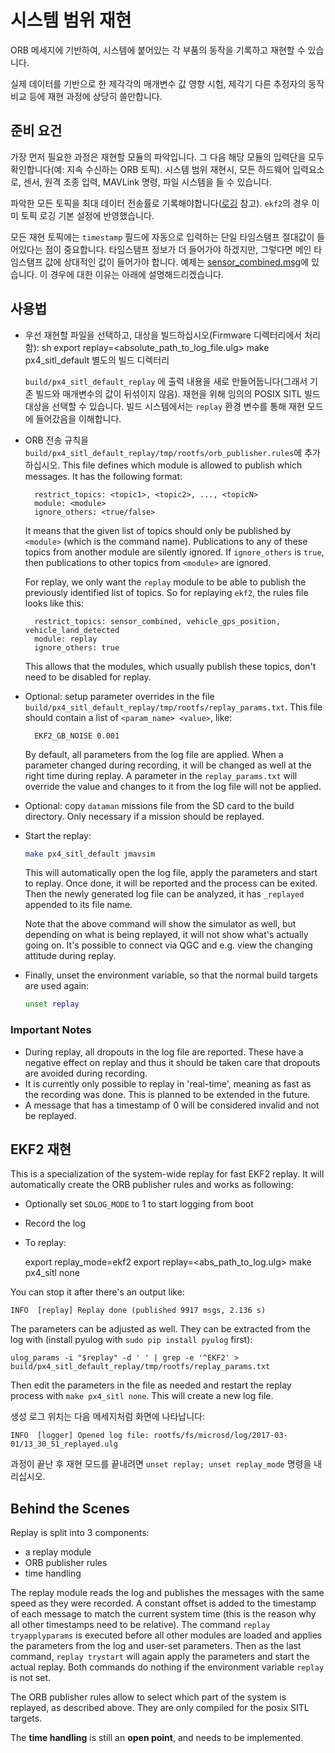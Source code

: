 # 시스템 범위 재현

ORB 메세지에 기반하여, 시스템에 붙어있는 각 부품의 동작을 기록하고 재현할 수 있습니다.

실제 데이터를 기반으로 한 제각각의 매개변수 값 영향 시험, 제각기 다른 추정자의 동작 비교 등에 재현 과정에 상당히 쓸만합니다.

## 준비 요건

가장 먼저 필요한 과정은 재현할 모듈의 파악입니다. 그 다음 해당 모듈의 입력단을 모두 확인합니다(예: 지속 수신하는 ORB 토픽). 시스템 범위 재현시, 모든 하드웨어 입력요소로, 센서, 원격 조종 입력, MAVLink 명령, 파일 시스템을 들 수 있습니다.

파악한 모든 토픽을 최대 데이터 전송률로 기록해야합니다([로깅](../log/logging.md) 참고). `ekf2`의 경우 이미 토픽 로깅 기본 설정에 반영했습니다.

모든 재현 토픽에는 `timestamp` 필드에 자동으로 입력하는 단일 타임스탬프 절대값이 들어있다는 점이 중요합니다. 타임스탬프 정보가 더 들어가야 하겠지만, 그렇다면 메인 타임스탬프 값에 상대적인 값이 들어가야 합니다. 예제는 [sensor_combined.msg](https://github.com/PX4/Firmware/blob/master/msg/sensor_combined.msg)에 있습니다. 이 경우에 대한 이유는 아래에 설명해드리겠습니다.

## 사용법

- 우선 재현할 파일을 선택하고, 대상을 빌드하십시오(Firmware 디렉터리에서 처리함): 
        sh
        export replay=<absolute_path_to_log_file.ulg>
        make px4_sitl_default 별도의 빌드 디렉터리 
    
    `build/px4_sitl_default_replay` 에 출력 내용을 새로 만들어둡니다(그래서 기존 빌드와 매개변수의 값이 뒤섞이지 않음). 재현을 위해 임의의 POSIX SITL 빌드 대상을 선택할 수 있습니다. 빌드 시스템에서는 `replay` 환경 변수를 통해 재현 모드에 들어갔음을 이해합니다.
- ORB 전송 규칙을 `build/px4_sitl_default_replay/tmp/rootfs/orb_publisher.rules`에 추가하십시오. This file defines which module is allowed to publish which messages. It has the following format:
    
        restrict_topics: <topic1>, <topic2>, ..., <topicN>
        module: <module>
        ignore_others: <true/false>
        
    
    It means that the given list of topics should only be published by `<module>` (which is the command name). Publications to any of these topics from another module are silently ignored. If `ignore_others` is `true`, then publications to other topics from `<module>` are ignored.
    
    For replay, we only want the `replay` module to be able to publish the previously identified list of topics. So for replaying `ekf2`, the rules file looks like this:
    
        restrict_topics: sensor_combined, vehicle_gps_position, vehicle_land_detected
        module: replay
        ignore_others: true
        
    
    This allows that the modules, which usually publish these topics, don't need to be disabled for replay.

- Optional: setup parameter overrides in the file `build/px4_sitl_default_replay/tmp/rootfs/replay_params.txt`. This file should contain a list of `<param_name> <value>`, like:
    
        EKF2_GB_NOISE 0.001
        
    
    By default, all parameters from the log file are applied. When a parameter changed during recording, it will be changed as well at the right time during replay. A parameter in the `replay_params.txt` will override the value and changes to it from the log file will not be applied.

- Optional: copy `dataman` missions file from the SD card to the build directory. Only necessary if a mission should be replayed.
- Start the replay:
    
    ```sh
    make px4_sitl_default jmavsim
    ```
    
    This will automatically open the log file, apply the parameters and start to replay. Once done, it will be reported and the process can be exited. Then the newly generated log file can be analyzed, it has `_replayed` appended to its file name.
    
    Note that the above command will show the simulator as well, but depending on what is being replayed, it will not show what's actually going on. It's possible to connect via QGC and e.g. view the changing attitude during replay.

- Finally, unset the environment variable, so that the normal build targets are used again:
    
    ```sh
    unset replay
    ```

### Important Notes

- During replay, all dropouts in the log file are reported. These have a negative effect on replay and thus it should be taken care that dropouts are avoided during recording.
- It is currently only possible to replay in 'real-time', meaning as fast as the recording was done. This is planned to be extended in the future.
- A message that has a timestamp of 0 will be considered invalid and not be replayed.

## EKF2 재현

This is a specialization of the system-wide replay for fast EKF2 replay. It will automatically create the ORB publisher rules and works as following:

- Optionally set `SDLOG_MODE` to 1 to start logging from boot
- Record the log
- To replay:

    export replay_mode=ekf2
    export replay=<abs_path_to_log.ulg>
    make px4_sitl none
    

You can stop it after there's an output like:

    INFO  [replay] Replay done (published 9917 msgs, 2.136 s)
    

The parameters can be adjusted as well. They can be extracted from the log with \(install pyulog with `sudo pip install pyulog` first\):

    ulog_params -i "$replay" -d ' ' | grep -e '^EKF2' > build/px4_sitl_default_replay/tmp/rootfs/replay_params.txt
    

Then edit the parameters in the file as needed and restart the replay process with `make px4_sitl none`. This will create a new log file.

생성 로그 위치는 다음 메세지처럼 화면에 나타납니다:

    INFO  [logger] Opened log file: rootfs/fs/microsd/log/2017-03-01/13_30_51_replayed.ulg
    

과정이 끝난 후 재현 모드를 끝내려면 `unset replay; unset replay_mode` 명령을 내리십시오.

## Behind the Scenes

Replay is split into 3 components:

- a replay module
- ORB publisher rules
- time handling

The replay module reads the log and publishes the messages with the same speed as they were recorded. A constant offset is added to the timestamp of each message to match the current system time (this is the reason why all other timestamps need to be relative). The command `replay tryapplyparams` is executed before all other modules are loaded and applies the parameters from the log and user-set parameters. Then as the last command, `replay trystart` will again apply the parameters and start the actual replay. Both commands do nothing if the environment variable `replay` is not set.

The ORB publisher rules allow to select which part of the system is replayed, as described above. They are only compiled for the posix SITL targets.

The **time handling** is still an **open point**, and needs to be implemented.